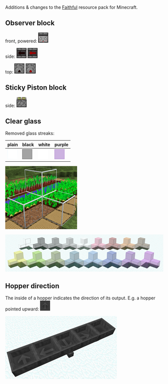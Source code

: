 Additions & changes to the [Faithful](minecraft.curseforge.com/projects/faithful-32x) resource pack for Minecraft.

## Observer block

front, powered: ![observer: front, powered](observer/assets/minecraft/textures/blocks/observer_front_powered.png)

side: ![observer: side](observer/assets/minecraft/textures/blocks/observer_side.png) ![observer: side, powered](observer/assets/minecraft/textures/blocks/observer_side_powered.png)

top: ![observer: top](observer/assets/minecraft/textures/blocks/observer_top.png) ![observer: top, powered](observer/assets/minecraft/textures/blocks/observer_top_powered.png)

## Sticky Piston block

side: ![sticky piston: side](sticky-piston/assets/minecraft/textures/blocks/piston_side_sticky.png)

## Clear glass

Removed glass streaks:

plain | black | white | purple
------|-------|-------|-------
![glass](clear-glass/assets/minecraft/textures/blocks/glass.png) | ![black glass](clear-glass/assets/minecraft/textures/blocks/glass_black.png) | ![white glass](clear-glass/assets/minecraft/textures/blocks/glass_white.png) | ![purple glass](clear-glass/assets/minecraft/textures/blocks/glass_purple.png)

<p><a href="clear-glass/screenshot-clear.png" target="_blank"><img src="clear-glass/screenshot-clear.200px.png" alt="screenshot: clear glass" title="screenshot: clear glass"></a></p>
<p><a href="clear-glass/screenshot.png" target="_blank"><img src="clear-glass/screenshot.200px.png" alt="screenshot: all colors" title="screenshot: all colors"></a></p>

## Hopper direction

The inside of a hopper indicates the direction of its output. E.g. a hopper pointed upward: 
![hopper (pointed upward), inside](hopper-direction/assets/minecraft/textures/blocks/hopper_inside_side.png "hopper, pointed upward, inside")

<p><a href="hopper-direction/screenshot.png" target="_blank"><img src="hopper-direction/screenshot.200px.png" alt="screenshot: all directions" title="screenshot: all directions"></a></p>

